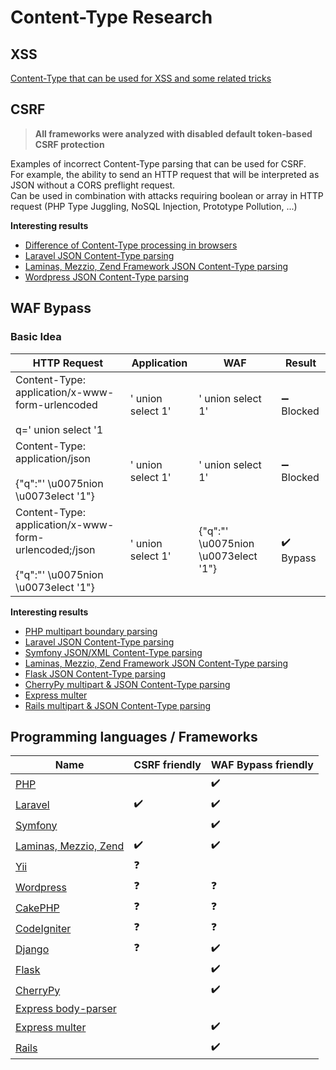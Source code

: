 # Content-Type Research

## XSS

[Content-Type that can be used for XSS and some related tricks](XSS.md)

## CSRF

> **All frameworks were analyzed with disabled default token-based CSRF protection**

Examples of incorrect Content-Type parsing that can be used for CSRF.  
For example, the ability to send an HTTP request that will be interpreted as JSON without a CORS preflight request.  
Can be used in combination with attacks requiring boolean or array in HTTP request (PHP Type Juggling, NoSQL Injection, Prototype Pollution, ...)

**Interesting results**
 * [Difference of Content-Type processing in browsers](Browsers.md)
 * [Laravel JSON Content-Type parsing](ct-tricks/Laravel.md)
 * [Laminas, Mezzio, Zend Framework JSON Content-Type parsing](ct-tricks/Mezzio.md)
 * [Wordpress JSON Content-Type parsing](ct-tricks/Wordpress.md)

## WAF Bypass

### Basic Idea

| HTTP Request                                                                                      | Application         | WAF                                   | Result                     |
|---------------------------------------------------------------------------------------------------|---------------------|---------------------------------------|----------------------------|
| Content-Type: application/x-www-form-urlencoded<br><br>q=' union select '1                        | ' union select 1'   | ' union select 1'                     | :heavy_minus_sign: Blocked |
| Content-Type: application/json<br><br>{"q":"' \u0075nion \u0073elect '1"}                         | ' union select 1'   | ' union select 1'                     | :heavy_minus_sign: Blocked |
| Content-Type: application/x-www-form-urlencoded;/json<br><br>{"q":"' \u0075nion \u0073elect '1"}  | ' union select 1'   | {"q":"' \u0075nion \u0073elect '1"}   | :heavy_check_mark: Bypass  |

**Interesting results**
 * [PHP multipart boundary parsing](ct-tricks/PHP.md)
 * [Laravel JSON Content-Type parsing](ct-tricks/Laravel.md)
 * [Symfony JSON/XML Content-Type parsing](ct-tricks/Symfony.md)
 * [Laminas, Mezzio, Zend Framework JSON Content-Type parsing](ct-tricks/Mezzio.md)
 * [Flask JSON Content-Type parsing](ct-tricks/Flask.md)
 * [CherryPy multipart & JSON Content-Type parsing](ct-tricks/CherryPy.md)
 * [Express multer](ct-tricks/Express_multer.md)
 * [Rails multipart & JSON Content-Type parsing](ct-tricks/Rails.md)

## Programming languages / Frameworks

| Name | CSRF friendly | WAF Bypass friendly |
|------|---------------|---------------------|
| [PHP](ct-tricks/PHP.md)                                   |                    | :heavy_check_mark: |
| [Laravel](ct-tricks/Laravel.md)                           | :heavy_check_mark: | :heavy_check_mark: |
| [Symfony](ct-tricks/Symfony.md)                           |                    | :heavy_check_mark: |
| [Laminas, Mezzio, Zend](ct-tricks/Mezzio.md)              | :heavy_check_mark: | :heavy_check_mark: |
| [Yii](ct-tricks/Yii.md)                                   | :question:         |                    |
| [Wordpress](ct-tricks/Wordpress.md)                       | :question:         | :question:         |
| [CakePHP](ct-tricks/CakePHP.md)                           | :question:         | :question:         |
| [CodeIgniter](ct-tricks/CodeIgniter.md)                   | :question:         | :question:         |
| [Django](ct-tricks/Django.md)                             | :question:         | :heavy_check_mark: |
| [Flask](ct-tricks/Flask.md)                               |                    | :heavy_check_mark: |
| [CherryPy](ct-tricks/CherryPy.md)                         |                    | :heavy_check_mark: |
| [Express body-parser](ct-tricks/Express_body-parser.md)   |                    |                    |
| [Express multer](ct-tricks/Express_multer.md)             |                    | :heavy_check_mark: |
| [Rails](ct-tricks/Rails.md)                               |                    | :heavy_check_mark: |
